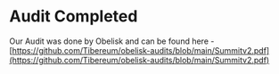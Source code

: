 # Audit Completed

Our Audit was done by Obelisk and can be found here - [https://github.com/Tibereum/obelisk-audits/blob/main/Summitv2.pdf](https://github.com/Tibereum/obelisk-audits/blob/main/Summitv2.pdf)
